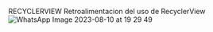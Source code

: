 RECYCLERVIEW
Retroalimentacion del uso de RecyclerView
![WhatsApp Image 2023-08-10 at 19 29 49](https://github.com/juanbendavid/Android_Kotlin/assets/56058007/b4408c75-f286-4eef-a395-a6558a6f9161)
